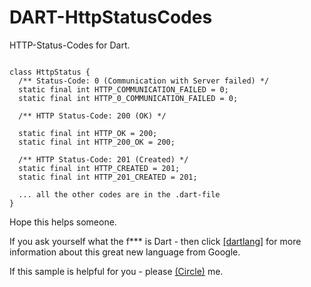 DART-HttpStatusCodes
====================

HTTP-Status-Codes for Dart.

<pre><code>
class HttpStatus {
  /** Status-Code: 0 (Communication with Server failed) */
  static final int HTTP_COMMUNICATION_FAILED = 0;
  static final int HTTP_0_COMMUNICATION_FAILED = 0;
  
  /** HTTP Status-Code: 200 (OK) */<br />
  static final int HTTP_OK = 200;
  static final int HTTP_200_OK = 200;

  /** HTTP Status-Code: 201 (Created) */
  static final int HTTP_CREATED = 201;
  static final int HTTP_201_CREATED = 201;

  ... all the other codes are in the .dart-file
}
</code></pre>

Hope this helps someone.

If you ask yourself what the f*** is Dart - then click <a href="http://www.dartlang.org/" target="_blank">[dartlang]</a> for 
more information about this great new language from Google.

If this sample is helpful for you - please <a href="http://gplus.mikemitterer.at/" target="_blank">(Circle)</a> me.
